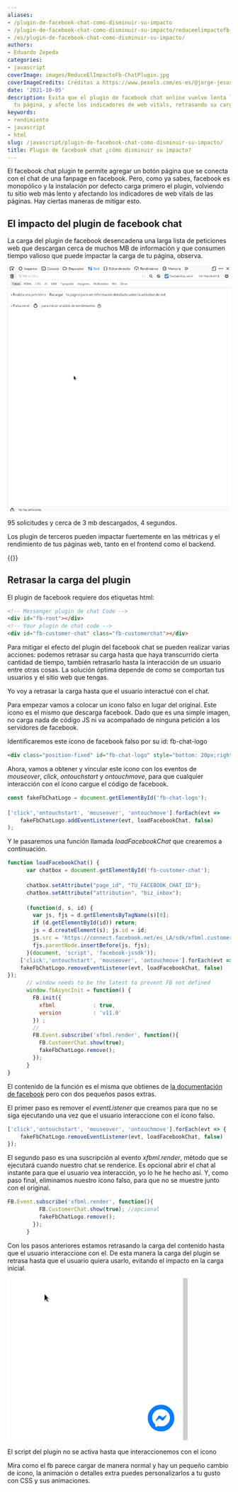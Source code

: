 ```yaml
---
aliases:
- /plugin-de-facebook-chat-como-disminuir-su-impacto
- /plugin-de-facebook-chat-como-disminuir-su-impacto/reduceelimpactofb-chatplugin/feed/
- /es/plugin-de-facebook-chat-como-disminuir-su-impacto/
authors:
- Eduardo Zepeda
categories:
- javascript
coverImage: images/ReduceElImpactoFb-ChatPlugin.jpg
coverImageCredits: Créditos a https://www.pexels.com/es-es/@jorge-jesus-137537/
date: '2021-10-05'
description: Evita que el plugin de facebook chat online vuelve lenta la carga de
  tu página, y afecte los indicadores de web vitals, retrasando su carga.
keywords:
- rendimiento
- javascript
- html
slug: /javascript/plugin-de-facebook-chat-como-disminuir-su-impacto/
title: Plugin de facebook chat ¿cómo disminuir su impacto?
---
```


El facebook chat plugin te permite agregar un botón página que se conecta con el chat de una fanpage en facebook. Pero, como ya sabes, facebook es monopólico y la instalación por defecto carga primero el plugin, volviendo tu sitio web más lento y afectando los indicadores de web vitals de las páginas. Hay ciertas maneras de mitigar esto.

## El impacto del plugin de facebook chat

La carga del plugin de facebook desencadena una larga lista de peticiones web que descargan cerca de muchos MB de información y que consumen tiempo valioso que puede impactar la carga de tu página, observa.

![Descargas desencadenadas por el plugin de chat de facebook.](images/CargaArchivosDelFacebookChatPlugin.gif)

95 solicitudes y cerca de 3 mb descargados, 4 segundos.

Los plugin de terceros pueden impactar fuertemente en las métricas y el rendimiento de tus páginas web, tanto en el frontend como el backend.

{{<ad>}}

## Retrasar la carga del plugin

El plugin de facebook requiere dos etiquetas html:

```html
<!-- Messenger plugin de chat Code -->
<div id="fb-root"></div>
<!-- Your plugin de chat code -->
<div id="fb-customer-chat" class="fb-customerchat"></div>
```

Para mitigar el efecto del plugin del facebook chat se pueden realizar varias acciones: podemos retrasar su carga hasta que haya transcurrido cierta cantidad de tiempo, también retrasarlo hasta la interacción de un usuario entre otras cosas. La solución óptima depende de como se comportan tus usuarios y el sitio web que tengas.

Yo voy a retrasar la carga hasta que el usuario interactué con el chat.

Para empezar vamos a colocar un icono falso en lugar del original. Este icono es el mismo que descarga facebook. Dado que es una simple imagen, no carga nada de código JS ni va acompañado de ninguna petición a los servidores de facebook.

Identificaremos este ícono de facebook falso por su id: fb-chat-logo

```html
<div class="position-fixed" id="fb-chat-logo" style="bottom: 20px;right:20px; z-index: 1;"><svg width="60px" height="60px" viewBox="0 0 60 60" cursor="pointer"><svg x="0" y="0" width="60px" height="60px"><g stroke="none" stroke-width="1" fill="none" fill-rule="evenodd"><g><circle fill="#0A7CFF" cx="30" cy="30" r="30"></circle><svg x="10" y="10"><g transform="translate(0.000000, -10.000000)" fill="#FFFFFF"><g id="logo" transform="translate(0.000000, 10.000000)"><path d="M20,0 C31.2666,0 40,8.2528 40,19.4 C40,30.5472 31.2666,38.8 20,38.8 C17.9763,38.8 16.0348,38.5327 14.2106,38.0311 C13.856,37.9335 13.4789,37.9612 13.1424,38.1098 L9.1727,39.8621 C8.1343,40.3205 6.9621,39.5819 6.9273,38.4474 L6.8184,34.8894 C6.805,34.4513 6.6078,34.0414 6.2811,33.7492 C2.3896,30.2691 0,25.2307 0,19.4 C0,8.2528 8.7334,0 20,0 Z M7.99009,25.07344 C7.42629,25.96794 8.52579,26.97594 9.36809,26.33674 L15.67879,21.54734 C16.10569,21.22334 16.69559,21.22164 17.12429,21.54314 L21.79709,25.04774 C23.19919,26.09944 25.20039,25.73014 26.13499,24.24744 L32.00999,14.92654 C32.57369,14.03204 31.47419,13.02404 30.63189,13.66324 L24.32119,18.45264 C23.89429,18.77664 23.30439,18.77834 22.87569,18.45674 L18.20299,14.95224 C16.80079,13.90064 14.79959,14.26984 13.86509,15.75264 L7.99009,25.07344 Z"></path></g></g></svg></g></g></svg></svg></div>
```

Ahora, vamos a obtener y vincular este ícono con los eventos de _mouseover_, _click_, _ontouchstart_ y _ontouchmove_, para que cualquier interacción con el ícono cargue el código de facebook.

```javascript
const fakeFbChatLogo = document.getElementById('fb-chat-logo');

['click','ontouchstart', 'mouseover', 'ontouchmove'].forEach(evt => 
    fakeFbChatLogo.addEventListener(evt, loadFacebookChat, false)
);
```

Y le pasaremos una función llamada _loadFacebookChat_ que crearemos a continuación.

```javascript
function loadFacebookChat() {
      var chatbox = document.getElementById('fb-customer-chat');

      chatbox.setAttribute("page_id", "TU_FACEBOOK_CHAT_ID");
      chatbox.setAttribute("attribution", "biz_inbox");

      (function(d, s, id) {
        var js, fjs = d.getElementsByTagName(s)[0];
        if (d.getElementById(id)) return;
        js = d.createElement(s); js.id = id;
        js.src = 'https://connect.facebook.net/es_LA/sdk/xfbml.customerchat.js';
        fjs.parentNode.insertBefore(js, fjs);
      }(document, 'script', 'facebook-jssdk'));
    ['click','ontouchstart', 'mouseover', 'ontouchmove'].forEach(evt => {
    fakeFbChatLogo.removeEventListener(evt, loadFacebookChat, false)
});
      // window needs to be the latest to prevent FB not defined 
      window.fbAsyncInit = function() {
        FB.init({
          xfbml            : true,
          version          : 'v11.0'
        }) ;
        // 
        FB.Event.subscribe('xfbml.render', function(){
          FB.CustomerChat.show(true);
          fakeFbChatLogo.remove();      
        });
      }
}
```

El contenido de la función es el misma que obtienes de [la documentación de facebook](https://www.facebook.com/business/help/1524587524402327) pero con dos pequeños pasos extras.

El primer paso es remover el _eventListener_ que creamos para que no se siga ejecutando una vez que el usuario interaccione con el ícono falso.

```javascript
['click','ontouchstart', 'mouseover', 'ontouchmove'].forEach(evt => {
    fakeFbChatLogo.removeEventListener(evt, loadFacebookChat, false)
});
```

El segundo paso es una suscripción al evento _xfbml.render_, método que se ejecutará cuando nuestro chat se renderice. Es opcional abrir el chat al instante para que el usuario vea interacción, yo lo he he hecho así. Y, como paso final, eliminamos nuestro ícono falso, para que no se muestre junto con el original.

```javascript
FB.Event.subscribe('xfbml.render', function(){
          FB.CustomerChat.show(true); //opcional
          fakeFbChatLogo.remove();      
        });
      }
```

Con los pasos anteriores estamos retrasando la carga del contenido hasta que el usuario interaccione con el. De esta manera la carga del plugin se retrasa hasta que el usuario quiera usarlo, evitando el impacto en la carga inicial.

![Carga retrasada del plugin de facebook](images/CargaRetardadaDelFacebookChatPlugin.gif)

El script del plugin no se activa hasta que interaccionemos con el icono

Mira como el fb parece cargar de manera normal y hay un pequeño cambio de ícono, la animación o detalles extra puedes personalizarlos a tu gusto con CSS y sus animaciones.